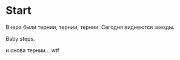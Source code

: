 # Start 

Вчера были тернии, тернии, тернии. Сегодня виднеются звезды.

Baby steps. 

и снова тернии... wtf 
